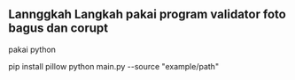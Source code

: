 ## Lannggkah Langkah pakai program validator foto bagus dan corupt 
pakai python

pip install pillow
python main.py --source "example/path"
